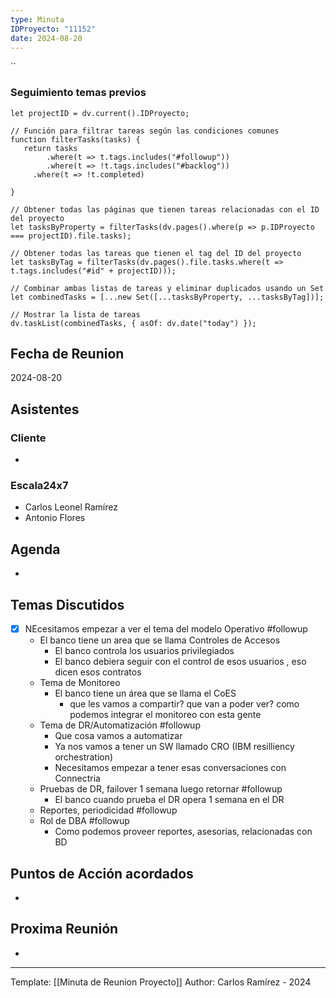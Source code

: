 ```yaml
---
type: Minuta
IDProyecto: "11152"
date: 2024-08-20
---
```


``

### Seguimiento temas previos

```dataviewjs
let projectID = dv.current().IDProyecto;

// Función para filtrar tareas según las condiciones comunes
function filterTasks(tasks) {
   return tasks
        .where(t => t.tags.includes("#followup"))
        .where(t => !t.tags.includes("#backlog"))
     .where(t => !t.completed)
        
}

// Obtener todas las páginas que tienen tareas relacionadas con el ID del proyecto
let tasksByProperty = filterTasks(dv.pages().where(p => p.IDProyecto === projectID).file.tasks);

// Obtener todas las tareas que tienen el tag del ID del proyecto
let tasksByTag = filterTasks(dv.pages().file.tasks.where(t => t.tags.includes("#id" + projectID)));

// Combinar ambas listas de tareas y eliminar duplicados usando un Set
let combinedTasks = [...new Set([...tasksByProperty, ...tasksByTag])];

// Mostrar la lista de tareas
dv.taskList(combinedTasks, { asOf: dv.date("today") });
 ```
## Fecha de Reunion
2024-08-20

## Asistentes

### Cliente
* 
### Escala24x7
- Carlos Leonel Ramírez
-  Antonio Flores

## Agenda
* 
## Temas Discutidos
- [x] NEcesitamos empezar a  ver el tema del modelo Operativo #followup
	- El banco tiene un area que se llama Controles de Accesos
		* El banco controla los usuarios privilegiados
		* El banco debiera seguir con el control de esos usuarios , eso dicen esos contratos
	* Tema de Monitoreo 
		* El banco tiene un área que se llama el CoES
			* que les vamos a compartir? que van a poder ver? como podemos integrar el monitoreo con esta gente
	* Tema de DR/Automatización #followup
		* Que cosa vamos a automatizar
		* Ya nos vamos a tener un SW llamado CRO (IBM resilliency orchestration)
		* Necesitamos empezar a tener esas conversaciones con Connectria 
	* Pruebas de DR, failover 1 semana luego retornar #followup
		* El banco cuando prueba el DR opera 1 semana en el DR 
	* Reportes, periodicidad #followup 
	* Rol de DBA #followup
		* Como podemos proveer reportes, asesorias, relacionadas con BD



## Puntos de Acción acordados
*  

## Proxima Reunión
*   

---
Template: [[Minuta de Reunion Proyecto]]
Author: Carlos Ramírez - 2024
